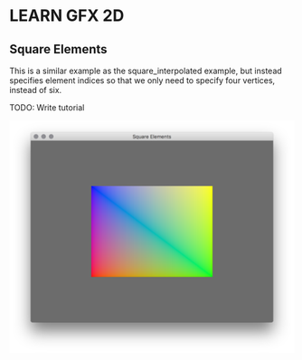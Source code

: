 # LEARN GFX 2D

## Square Elements

This is a similar example as the square_interpolated example, but instead specifies element indices so that we only need to specify four vertices, instead of six.

TODO: Write tutorial

![screenshot](screenshot.png)

